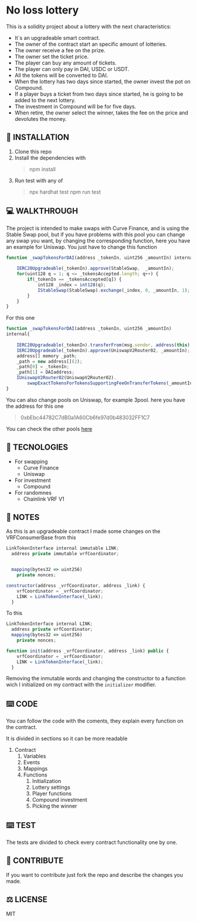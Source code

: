 # No loss lottery

This is a solidity project about a lottery with the next characteristics:

* It´s an upgradeable smart contract.
* The owner of the contract start an specific amount of lotteries.
* The owner receive a fee on the prize.
* The owner set the ticket price.
* The player can buy any amount of tickets.
* The player can only pay in DAI, USDC or USDT.
* All the tokens will be converted to DAI.
* When the lottery has two days since started, the owner invest the pot on Compound.
* If a player buys a ticket from two days since started, he is going to be added to the next lottery.
* The investment in Compound will be for five days.
* When retire, the owner select the winner, takes the fee on the price and devolutes the money.

## :rocket: INSTALLATION

1. Clone this repo
2. Install the dependencies with 
    > npm install
3. Run test with any of
    > npx hardhat test
    > npm run test

## :computer: WALKTHROUGH

The project is intended to make swaps with Curve Finance, and is using the Stable Swap pool, but if you 
have problems with this pool you can change any swap you want, by changing the corresponding function, 
here you have an example for Uniswap. You just have to change this function




``` javascript
function _swapTokensForDAI(address _tokenIn, uint256 _amountIn) internal {
        
    IERC20Upgradeable(_tokenIn).approve(StableSwap,  _amountIn);
    for(uint128 q = 1; q <= _tokensAccepted.length; q++) {
        if(_tokenIn == _tokensAccepted[q]) {
            int128 _index = int128(q);
            IStableSwap(StableSwap).exchange(_index, 0, _amountIn, 1);
        }
    }
}
```

For this one




``` javascript
function _swapTokensForDAI(address _tokenIn, uint256 _amountIn)
internal{
            
    IERC20Upgradeable(_tokenIn).transferFrom(msg.sender, address(this), _amountIn);
    IERC20Upgradeable(_tokenIn).approve(UniswapV2Router02, _amountIn);
    address[] memory _path;
    _path = new address[](2);
    _path[0] = _tokenIn;
    _path[1] = DAIaddress;
    IUniswapV2Router02(UniswapV2Router02).
        swapExactTokensForTokensSupportingFeeOnTransferTokens(_amountIn, 1, _path, address(this), block.timestamp + 1);
}
```

You can also change pools on Uniswap, for example 3pool. here you have the address for this one

> 0xbEbc44782C7dB0a1A60Cb6fe97d0b483032FF1C7

You can check the other pools [here](https://curve.readthedocs.io/ref-addresses.html?highlight=3pool#implementation-contracts)
  
## :floppy_disk: TECNOLOGIES

+ For swapping
    - Curve Finance
    - Uniswap
+ For investment
    - Compound
+ For randomnes
    - Chainlink VRF V1

## :scroll: NOTES

As this is an upgradeable contract I made some changes on the VRFConsumerBase from this



```javascript
LinkTokenInterface internal immutable LINK;
  address private immutable vrfCoordinator;


  mapping(bytes32 => uint256)
    private nonces;

constructor(address _vrfCoordinator, address _link) {
    vrfCoordinator = _vrfCoordinator;
    LINK = LinkTokenInterface(_link);
  }
```

To this




```javascript
LinkTokenInterface internal LINK;
  address private vrfCoordinator;
  mapping(bytes32 => uint256)
    private nonces;

function init(address _vrfCoordinator, address _link) public {
    vrfCoordinator = _vrfCoordinator;
    LINK = LinkTokenInterface(_link);
  }
```

Removing the inmutable words and changing the constructor to a function wich I initialized
on my contract with the `initializer` modifier.

## :keyboard: CODE

You can follow the code with the coments, they explain every function on the contract.

It is divided in sections so it can be more readable

1. Contract
    1. Variables
    2. Events
    3. Mappings
    4. Functions
        1. Initialization
        2. Lottery settings
        3. Player functions
        4. Compound investment
        5. Picking the winner


## :keyboard: TEST

The tests are divided to check every contract functionality one by one.

## :bookmark_tabs: CONTRIBUTE

If you want to contribute just fork the repo and describe the changes you made.

## :balance_scale: LICENSE

MIT







